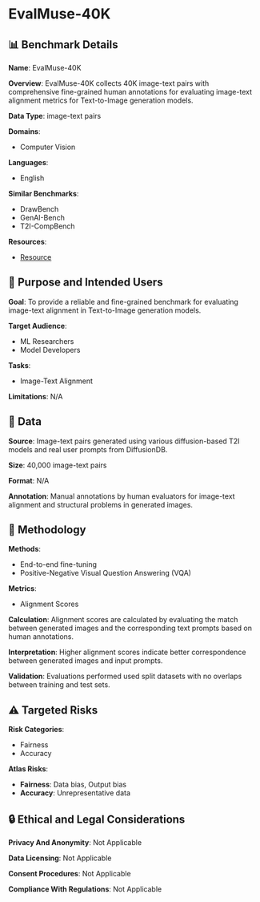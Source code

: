 # EvalMuse-40K

## 📊 Benchmark Details

**Name**: EvalMuse-40K

**Overview**: EvalMuse-40K collects 40K image-text pairs with comprehensive fine-grained human annotations for evaluating image-text alignment metrics for Text-to-Image generation models.

**Data Type**: image-text pairs

**Domains**:
- Computer Vision

**Languages**:
- English

**Similar Benchmarks**:
- DrawBench
- GenAI-Bench
- T2I-CompBench

**Resources**:
- [Resource](https://shh-han.github.io/EvalMuse-project/)

## 🎯 Purpose and Intended Users

**Goal**: To provide a reliable and fine-grained benchmark for evaluating image-text alignment in Text-to-Image generation models.

**Target Audience**:
- ML Researchers
- Model Developers

**Tasks**:
- Image-Text Alignment

**Limitations**: N/A

## 💾 Data

**Source**: Image-text pairs generated using various diffusion-based T2I models and real user prompts from DiffusionDB.

**Size**: 40,000 image-text pairs

**Format**: N/A

**Annotation**: Manual annotations by human evaluators for image-text alignment and structural problems in generated images.

## 🔬 Methodology

**Methods**:
- End-to-end fine-tuning
- Positive-Negative Visual Question Answering (VQA)

**Metrics**:
- Alignment Scores

**Calculation**: Alignment scores are calculated by evaluating the match between generated images and the corresponding text prompts based on human annotations.

**Interpretation**: Higher alignment scores indicate better correspondence between generated images and input prompts.

**Validation**: Evaluations performed used split datasets with no overlaps between training and test sets.

## ⚠️ Targeted Risks

**Risk Categories**:
- Fairness
- Accuracy

**Atlas Risks**:
- **Fairness**: Data bias, Output bias
- **Accuracy**: Unrepresentative data

## 🔒 Ethical and Legal Considerations

**Privacy And Anonymity**: Not Applicable

**Data Licensing**: Not Applicable

**Consent Procedures**: Not Applicable

**Compliance With Regulations**: Not Applicable
